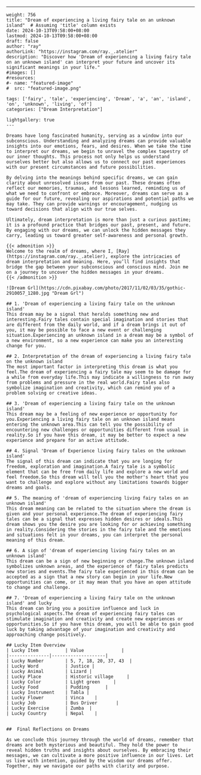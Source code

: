 ---
    weight: 756
    title: "Dream of experiencing a living fairy tale on an unknown island"  # Assuming 'title' column exists
    date: 2024-10-13T09:58:00+08:00
    lastmod: 2024-10-13T09:58:00+08:00
    draft: false
    author: "ray"
    authorLink: "https://instagram.com/ray._.atelier"
    description: "Discover how 'Dream of experiencing a living fairy tale on an unknown island' can interpret your future and uncover its significant meanings in your life."
    #images: []
    #resources:
    #- name: "featured-image"
    #  src: "featured-image.png"
    
    tags: ['fairy', 'tale', 'experiencing', 'Dream', 'a', 'an', 'island', 'on', 'unknown', 'living', 'of']
    categories: ["Dream Interpretation"]
    
    lightgallery: true
    ---
    
    Dreams have long fascinated humanity, serving as a window into our subconscious. Understanding and analyzing dreams can provide valuable insights into our emotions, fears, and desires. When we take the time to interpret our dreams, we begin to unravel the complex tapestry of our inner thoughts. This process not only helps us understand ourselves better but also allows us to connect our past experiences with our present circumstances and future possibilities.
    
    By delving into the meanings behind specific dreams, we can gain clarity about unresolved issues from our past. These dreams often reflect our memories, traumas, and lessons learned, reminding us of what we need to confront or embrace. Moreover, dreams can serve as a guide for our future, revealing our aspirations and potential paths we may take. They can provide warnings or encouragement, nudging us toward decisions that align with our true selves.
    
    Ultimately, dream interpretation is more than just a curious pastime; it is a profound practice that bridges our past, present, and future. By engaging with our dreams, we can unlock the hidden messages they carry, leading us toward greater self-awareness and personal growth.
    
    {{< admonition >}}
    Welcome to the realm of dreams, where I, [Ray](https://instagram.com/ray._.atelier), explore the intricacies of dream interpretation and meaning. Here, you’ll find insights that bridge the gap between your subconscious and conscious mind. Join me on a journey to uncover the hidden messages in your dreams.
    {{< /admonition >}}
    
    ![Dream Grl](https://cdn.pixabay.com/photo/2017/11/02/03/35/gothic-2910057_1280.jpg "Dream Grl")
    
    ## 1. 'Dream of experiencing a living fairy tale on the unknown island'
    This dream may be a signal that heralds something new and interesting.Fairy tales contain special imagination and stories that are different from the daily world, and if a dream brings it out of you, it may be possible to face a new event or challenging situation.Experiencing an unknown island in a dream may be a symbol of a new environment, so a new experience can make you an interesting change for you.
    
    ## 2. Interpretation of the dream of experiencing a living fairy tale on the unknown island
    The most important factor in interpreting this dream is what you feel.The dream of experiencing a fairy tale may seem to be damage for a while from everyday life.This may indicate a willingness to run away from problems and pressure in the real world.Fairy tales also symbolize imagination and creativity, which can remind you of a problem solving or creative ideas.
    
    ## 3. 'Dream of experiencing a living fairy tale on the unknown island'
    This dream may be a feeling of new experience or opportunity for you.Experiencing a living fairy tale on an unknown island means entering the unknown area.This can tell you the possibility of encountering new challenges or opportunities different from usual in reality.So if you have this dream, it may be better to expect a new experience and prepare for an active attitude.
    
    ## 4. Signal 'Dream of Experience living fairy tales on the unknown island'
    The signal of this dream can indicate that you are longing for freedom, exploration and imagination.A fairy tale is a symbolic element that can be free from daily life and explore a new world and feel freedom.So this dream will tell you the mother's heart that you want to challenge and explore without any limitations towards bigger dreams and goals.
    
    ## 5. The meaning of 'dream of experiencing living fairy tales on an unknown island'
    This dream meaning can be related to the situation where the dream is given and your personal experience.The dream of experiencing fairy tales can be a signal that expresses hidden desires or ideals.This dream shows you the desire you are looking for or achieving something in reality.Considering the stories in the fairy tale and the emotions and situations felt in your dreams, you can interpret the personal meaning of this dream.
    
    ## 6. A sign of 'dream of experiencing living fairy tales on an unknown island'
    This dream can be a sign of new beginning or change.The unknown island symbolizes unknown areas, and the experience of fairy tales predicts new stories and events.The fairy tale experienced in this dream can be accepted as a sign that a new story can begin in your life.New opportunities can come, or it may mean that you have an open attitude to change and challenge.
    
    ## 7. 'Dream of experiencing a living fairy tale on the unknown island' and lucky
    This dream can bring you a positive influence and luck in psychological aspects.The dream of experiencing fairy tales can stimulate imagination and creativity and create new experiences or opportunities.So if you have this dream, you will be able to gain good luck by taking advantage of your imagination and creativity and approaching change positively.
    
    ## Lucky Item Overview
    | Lucky Item          | Value              |
    |---------------|--------------------|
    | Lucky Number        | 5, 7, 18, 20, 37, 43  |
    | Lucky Word          | Justice |
    | Lucky Animal        | Lizard |
    | Lucky Place         | Historic village     |
    | Lucky Color         | Light green     |
    | Lucky Food          | Pudding      |
    | Lucky Instrument    | Tabla |
    | Lucky Flower        | Vinca    |
    | Lucky Job           | Bus Driver       |
    | Lucky Exercise      | Zumba  |
    | Lucky Country       | Nepal    |
    
    
    ##  Final Reflections on Dreams
    
    As we conclude this journey through the world of dreams, remember that dreams are both mysterious and beautiful. They hold the power to reveal hidden truths and insights about ourselves. By embracing their messages, we can cultivate a more positive influence in our lives. Let us live with intention, guided by the wisdom our dreams offer. Together, may we navigate our paths with clarity and purpose.
    
